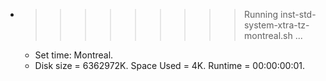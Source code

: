 * >>>>>>>>> Running inst-std-system-xtra-tz-montreal.sh ...
  * Set time: Montreal.
  * Disk size = 6362972K. Space Used = 4K. Runtime = 00:00:00:01.
